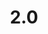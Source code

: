 ---
title: "2.0"
permalink: /publishingapidocs2-0/
course: "Publishing API documentation"
weight: 2.0
---